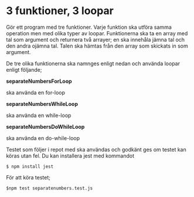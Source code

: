 # 3 funktioner, 3 loopar

Gör ett program med tre funktioner.
Varje funktion ska utföra samma operation men med olika typer av loopar.
Funktionerna ska ta en array med tal som argument och returnera två arrayer; 
en ska innehåla jämna tal och den andra ojämna tal.
Talen ska hämtas från den array som skickats in som argument.

De tre olika funktionerna ska namnges enligt nedan och använda loopar enligt följande;

**separateNumbersForLoop**

ska använda en for-loop


**separateNumbersWhileLoop**

ska använda en while-loop


**separateNumbersDoWhileLoop**

ska använda en do-while-loop

Testet som följer i repot med ska användas och godkänt ges om testet kan köras utan fel.
Du kan installera jest med kommandot


    $ npm install jest


För att köra testet;


    $npm test separatenumbers.test.js


  

